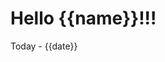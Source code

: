 
<!DOCTYPE html>
<html lang="en">
<head>
    <meta charset="UTF-8">
    <title>Домашняя страница</title>
</head>
<body>
 <h1>Hello {{name}}!!!</h1>
<p>Today - {{date}}</p>
</body>
</html>
